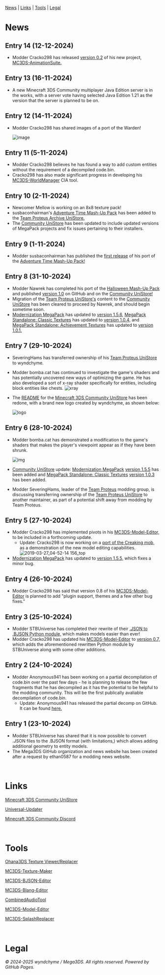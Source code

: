 [News](#news) | [Links](#links) | [Tools](#tools) | [Legal](#legal)

# News

## Entry 14 (12-12-2024)
- Modder Cracko298 has released [version 0.2](https://github.com/Cracko298/MC3DS-AnimationSuite/releases/tag/v0.2) of his new project, [MC3DS-AnimationSuite.](https://github.com/Cracko298/MC3DS-AnimationSuite)

## Entry 13 (16-11-2024)
- A new Minecraft 3DS Community multiplayer Java Edition server is in the works, with a server vote having selected Java Edition 1.21 as the version that the server is planned to be on.

## Entry 12 (14-11-2024)
- Modder Cracko298 has shared images of a port of the Warden!

  ![image](https://github.com/user-attachments/assets/9d16b6a5-6062-4068-a23f-599ef0fe164f)

## Entry 11 (5-11-2024)
- Modder Cracko298 believes he has found a way to add custom entities without the requirement of a decompiled code.bin.
- Cracko298 has also made significant progress in developing his [MC3DS-WorldManager](https://github.com/Cracko298/MC3DS-WorldManager) CIA tool. 

## Entry 10 (2-11-2024)
- Newcomer Mellow is working on an 8x8 texture pack!
- susbaconhairman's [Adventure Time Mash-Up Pack](https://github.com/susbaconhairman/mc-adventure-time-mash-up-3ds-port) has been added to the [Team Proteus Archive UniStore.](https://github.com/wyndchyme/minecraft-3ds-unistore)
- The [Community UniStore](https://github.com/Minecraft-3DS-Community/Minecraft-3ds-unistore) has been updated to include updated versions of MegaPack projects and fix issues pertaining to their installers.

## Entry 9 (1-11-2024)
- Modder susbaconhairman has published the [first release](https://github.com/susbaconhairman/mc-adventure-time-mash-up-3ds-port/releases/tag/1) of his port of the [Adventure Time Mash-Up Pack!](https://github.com/susbaconhairman/mc-adventure-time-mash-up-3ds-port)

## Entry 8 (31-10-2024)
- Modder Nawrek has completed his port of the [Halloween Mash-Up Pack](https://github.com/nawrek/mc3ds-halloween-port) and published [version 1.0](https://github.com/nawrek/mc3ds-halloween-port/releases/tag/1.0.0) on GitHub and on the [Community UniStore!](https://github.com/Minecraft-3DS-Community/Minecraft-3ds-unistore)
- Migration of the [Team Proteus UniStore's](https://github.com/team-proteus-mc/minecraft-3ds-unistore) content to the [Community UniStore](https://github.com/Minecraft-3DS-Community/Minecraft-3ds-unistore) has been cleared to proceed by Nawrek, and should begin sometime soon.
- [Modernization MegaPack](https://github.com/wyndchyme/mc3ds-modern) has updated to [version 1.5.6,](https://github.com/wyndchyme/mc3ds-modern/releases/tag/v1.5.6) [MegaPack Standalone: Classic Textures](https://github.com/wyndchyme/mc3ds-classic-textures) has updated to [version 1.0.4,](https://github.com/wyndchyme/mc3ds-classic-textures/releases/tag/v1.0.4) and [MegaPack Standalone: Achievement Textures](https://github.com/wyndchyme/mc3ds-achievements) has updated to [version 1.0.1.](https://github.com/wyndchyme/mc3ds-achievements/releases/tag/1.0.1)

## Entry 7 (29-10-2024)
- SeveringHams has transferred ownership of his [Team Proteus UniStore](https://github.com/team-proteus-mc/minecraft-3ds-unistore) to wyndchyme.
- Modder bomba.cat has continued to investigate the game's shaders and has potentially uncovered new ways of optimizing the game. He has also developed a sort of x-ray shader specifically for entities, including block entities like chests.
  ![xray](https://github.com/user-attachments/assets/45f0597e-fdbe-430d-a95b-74182f8a9403)
- The [README](https://github.com/Minecraft-3DS-Community/Minecraft-3ds-unistore/blob/main/README.md) for the [Minecraft 3DS Community UniStore](https://github.com/Minecraft-3DS-Community/Minecraft-3ds-unistore?tab=readme-ov-file) has been redone, with a brand new logo created by wyndchyme, as shown below:
  
  ![logo](https://github.com/user-attachments/assets/d0ac66c4-2924-4894-96f1-7bb0b023b664)

## Entry 6 (28-10-2024)
- Modder bomba.cat has demonstrated a modification to the game's shaders that makes the player's viewpoint appear as if they have been shrunk.

    ![img](https://github.com/user-attachments/assets/5e5ec3a1-5150-49ca-95e8-9561963f984a)

- [Community UniStore](https://github.com/Minecraft-3DS-Community/Minecraft-3ds-unistore) update: [Modernization MegaPack](https://github.com/wyndchyme/mc3ds-modern) [version 1.5.5](https://github.com/wyndchyme/mc3ds-modern/releases/tag/v1.5.5) has been added and [MegaPack Standalone: Classic Textures](https://github.com/wyndchyme/mc3ds-classic-textures) [version 1.0.3](https://github.com/wyndchyme/mc3ds-classic-textures/releases/tag/v1.0.3) has been added.
- Modder SeveringHams, leader of the [Team Proteus](https://github.com/team-proteus-mc) modding group, is discussing transferring ownership of the [Team Proteus UniStore](https://github.com/team-proteus-mc/minecraft-3ds-unistore) to another maintainer, as part of a potential shift away from modding by Team Proteus.

## Entry 5 (27-10-2024)
- Modder Cracko298 has implemented pivots in his [MC3DS-Model-Editor,](https://github.com/Cracko298/MC3DS-Model-Editor) to be included in a forthcoming update.
  * Update: Cracko298 is now working on a [port of the Creaking mob,](https://github.com/Cracko298/mc3ds-creaking) as a demonstration of the new model editing capabilities.
![2019-03-27_04-52-14 156_top](https://github.com/user-attachments/assets/f9186204-d638-48e4-86e7-279ae8fff5e8)
- [Modernization MegaPack](https://github.com/wyndchyme/mc3ds-modern) has updated to [version 1.5.5,](https://github.com/wyndchyme/mc3ds-modern/releases/tag/v1.5.5) which fixes a minor bug.

## Entry 4 (26-10-2024)
- Modder Cracko298 has said that version 0.8 of his [MC3DS-Model-Editor](https://github.com/Cracko298/MC3DS-Model-Editor) is planned to add "plugin support, themes and a few other bug fixes."

## Entry 3 (25-10-2024)
- Modder STBUniverse has completed their rewrite of their [.JSON to .BJSON Python module,](https://github.com/STBrian/pyBjson) which makes models easier than ever!
- Modder Cracko298 has updated his [MC3DS-Model-Editor](https://github.com/Cracko298/MC3DS-Model-Editor) to [version 0.7,](https://github.com/Cracko298/MC3DS-Model-Editor/releases/tag/0.7) which adds the aforementioned rewritten Python module by STBUniverse along with some other additions. 

## Entry 2 (24-10-2024)
- Modder Anonymous941 has been working on a partial decompilation of code.bin over the past few days - he is planning to release the few fragments that he has decompiled as it has the potential to be helpful to the modding community. This will be the first publically avaliable decompilation of code.bin.
  * Update: Anonymous941 has released the partial decomp on GitHub. It can be found [here.](https://github.com/MC3DS-Save-Research/code.bin)

## Entry 1 (23-10-2024)
- Modder STBUniverse has shared that it is now possible to convert .JSON files to the .BJSON format (with limitations,) which allows adding additional geometry to entity models. 
- The Mega3DS GitHub organization and news website has been created after a request by ethan0587 for a modding news website.

<br>

# Links

[Minecraft 3DS Community UniStore](https://github.com/Minecraft-3DS-Community/Minecraft-3ds-unistore)

[Universal-Updater](https://universal-team.net/projects/universal-updater)

[Minecraft 3DS Community Discord](https://discord.com/invite/xSrN6k965F)

<br>

# Tools

[Ohana3DS Texture Viewer/Replacer](https://gbatemp.net/threads/wip-ohana3ds-tool.392576/)

[MC3DS-Texture-Maker](https://github.com/STBrian/MC3DS-Texture-Maker)

[MC3DS-BJSON-Editor](https://github.com/STBrian/MC3DS-BJSON-Editor)

[MC3DS-Blang-Editor](https://github.com/STBrian/MC3DS-Blang-Editor)

[CombinedAudioTool](https://github.com/Cracko298/CombinedAudioTool)

[MC3DS-Model-Editor](https://github.com/Cracko298/MC3DS-Model-Editor)

[MC3DS-SplashReplacer](https://github.com/Cracko298/MC3DS-SplashReplacer)

<br>

# Legal

_© 2024-2025 wyndchyme / Mega3DS. All rights reserved. Powered by GitHub Pages._
